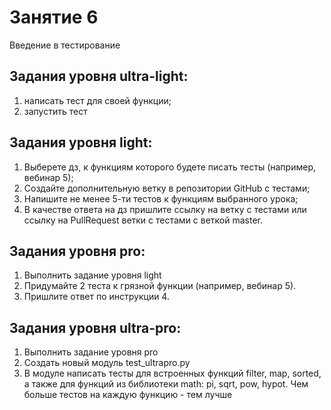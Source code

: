 # Занятие 6
Введение в тестирование

## Задания уровня ultra-light:
1.	написать тест для своей функции;
2.	запустить тест

## Задания уровня light:
1.	Выберете дз, к функциям которого будете писать тесты (например, вебинар 5);
2.	Создайте дополнительную ветку в репозитории GitHub с тестами;
3.	Напишите не менее 5-ти тестов к функциям выбранного урока;
4.	В качестве ответа на дз пришлите ссылку на ветку с тестами или ссылку на PullRequest ветки с тестами с веткой master.

## Задания уровня pro:
1.	Выполнить задание уровня light
2.	Придумайте 2 теста к грязной функции (например, вебинар 5).
3.	Пришлите ответ по инструкции 4.

## Задания уровня ultra-pro:
1.	Выполнить задание уровня pro
2.	Создать новый модуль test_ultrapro.py
3.	В модуле написать тесты для встроенных функций filter, map, sorted, а также для функций из библиотеки math: pi, sqrt, pow, hypot. Чем больше тестов на каждую функцию - тем лучше
